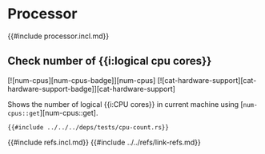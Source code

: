 # Processor

{{#include processor.incl.md}}

## Check number of {{i:logical cpu cores}}

[![num-cpus][num-cpus-badge]][num-cpus]  [![cat-hardware-support][cat-hardware-support-badge]][cat-hardware-support]

Shows the number of logical {{i:CPU cores}} in current machine using [`num-cpus::get`][num-cpus::get].

```rust,editable
{{#include ../../../deps/tests/cpu-count.rs}}
```

{{#include refs.incl.md}}
{{#include ../../refs/link-refs.md}}
